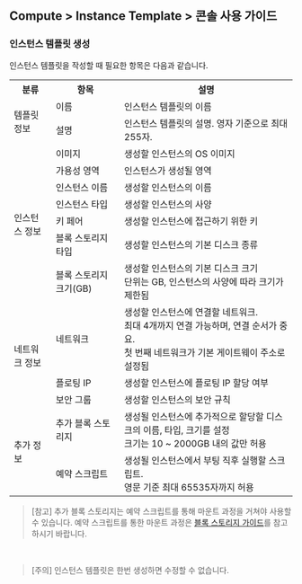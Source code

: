## Compute > Instance Template > 콘솔 사용 가이드

### 인스턴스 템플릿 생성
인스턴스 템플릿을 작성할 때 필요한 항목은 다음과 같습니다.

<table class="it">
  <tr>
    <th>분류</th>
    <th>항목</th>
    <th>설명</th>
  </tr>
  <tr>
    <td rowspan="2">템플릿 정보</td>
    <td>이름</td>
    <td>인스턴스 템플릿의 이름</td>
  </tr>
  <tr>
    <td>설명</td>
    <td>인스턴스 템플릿의 설명. 영자 기준으로 최대 255자.</td>
  </tr>
  <tr>
    <td rowspan="7">인스턴스 정보</td>
    <td>이미지</td>
    <td>생성할 인스턴스의 OS 이미지</td>
  </tr>
  <tr>
    <td>가용성 영역</td>
    <td>인스턴스가 생성될 영역</td>
  </tr>
  <tr>
    <td>인스턴스 이름</td>
    <td>생성할 인스턴스의 이름</td>
  </tr>
  <tr>
    <td>인스턴스 타입</td>
    <td>생성할 인스턴스의 사양</td>
  </tr>
  <tr>
    <td>키 페어</td>
    <td>생성할 인스턴스에 접근하기 위한 키</td>
  </tr>  
  <tr>
    <td>블록 스토리지 타입</td>
    <td>생성할 인스턴스의 기본 디스크 종류</td>
  </tr>
  <tr>
    <td>블록 스토리지 크기(GB)</td>
    <td>생성할 인스턴스의 기본 디스크 크기<br>단위는 GB, 인스턴스의 사양에 따라 크기가 제한됨</td>
  </tr>
  <tr>
    <td rowspan="3">네트워크 정보</td>
    <td>네트워크</td>
    <td>생성할 인스턴스에 연결할 네트워크. <br>최대 4개까지 연결 가능하며, 연결 순서가 중요. <br>첫 번째 네트워크가 기본 게이트웨이 주소로 설정됨</td>
  </tr>
  <tr>
    <td>플로팅 IP</td>
    <td>생성할 인스턴스에 플로팅 IP 할당 여부</td>
  </tr>
  <tr>
    <td>보안 그룹</td>
    <td>생성할 인스턴스의 보안 규칙</td>
  </tr>
  <tr>
    <td rowspan="2">추가 정보</td>
    <td>추가 블록 스토리지</td>
    <td>생성될 인스턴스에 추가적으로 할당할 디스크의 이름, 타입, 크기를 설정 <br>크기는 10 ~ 2000GB 내의 값만 허용</td>
  </tr>   
  <tr>
    <td>예약 스크립트</td>
    <td>생성될 인스턴스에서 부팅 직후 실행할 스크립트.<br> 영문 기준 최대 65535자까지 허용</td>
  </tr>
</table>

> [참고]
> 추가 블록 스토리지는 예약 스크립트를 통해 마운트 과정을 거쳐야 사용할 수 있습니다. 예약 스크립트를 통한 마운트 과정은 [블록 스토리지 가이드](/Storage/Block%20Storage/ko/overview/#_2)를 참고하시기 바랍니다.

<br/>

> [주의]
> 인스턴스 템플릿은 한번 생성하면 수정할 수 없습니다.
